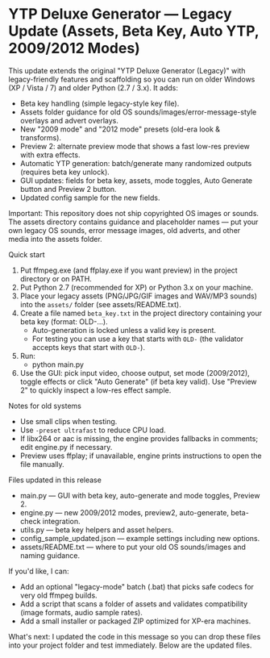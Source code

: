 # YTP Deluxe Generator — Legacy Update (Assets, Beta Key, Auto YTP, 2009/2012 Modes)

This update extends the original "YTP Deluxe Generator (Legacy)" with legacy-friendly features and scaffolding so you can run on older Windows (XP / Vista / 7) and older Python (2.7 / 3.x). It adds:

- Beta key handling (simple legacy-style key file).
- Assets folder guidance for old OS sounds/images/error-message-style overlays and advert overlays.
- New "2009 mode" and "2012 mode" presets (old-era look & transforms).
- Preview 2: alternate preview mode that shows a fast low-res preview with extra effects.
- Automatic YTP generation: batch/generate many randomized outputs (requires beta key unlock).
- GUI updates: fields for beta key, assets, mode toggles, Auto Generate button and Preview 2 button.
- Updated config sample for the new fields.

Important: This repository does not ship copyrighted OS images or sounds. The assets directory contains guidance and placeholder names — put your own legacy OS sounds, error message images, old adverts, and other media into the assets folder.

Quick start
1. Put ffmpeg.exe (and ffplay.exe if you want preview) in the project directory or on PATH.
2. Put Python 2.7 (recommended for XP) or Python 3.x on your machine.
3. Place your legacy assets (PNG/JPG/GIF images and WAV/MP3 sounds) into the `assets/` folder (see assets/README.txt).
4. Create a file named `beta_key.txt` in the project directory containing your beta key (format: OLD-...).
   - Auto-generation is locked unless a valid key is present.
   - For testing you can use a key that starts with `OLD-` (the validator accepts keys that start with `OLD-`).
5. Run:
   - python main.py
6. Use the GUI: pick input video, choose output, set mode (2009/2012), toggle effects or click "Auto Generate" (if beta key valid). Use "Preview 2" to quickly inspect a low-res effect sample.

Notes for old systems
- Use small clips when testing.
- Use `-preset ultrafast` to reduce CPU load.
- If libx264 or aac is missing, the engine provides fallbacks in comments; edit engine.py if necessary.
- Preview uses ffplay; if unavailable, engine prints instructions to open the file manually.

Files updated in this release
- main.py — GUI with beta key, auto-generate and mode toggles, Preview 2.
- engine.py — new 2009/2012 modes, preview2, auto-generate, beta-check integration.
- utils.py — beta key helpers and asset helpers.
- config_sample_updated.json — example settings including new options.
- assets/README.txt — where to put your old OS sounds/images and naming guidance.

If you'd like, I can:
- Add an optional "legacy-mode" batch (.bat) that picks safe codecs for very old ffmpeg builds.
- Add a script that scans a folder of assets and validates compatibility (image formats, audio sample rates).
- Add a small installer or packaged ZIP optimized for XP-era machines.

What's next: I updated the code in this message so you can drop these files into your project folder and test immediately. Below are the updated files.
```
